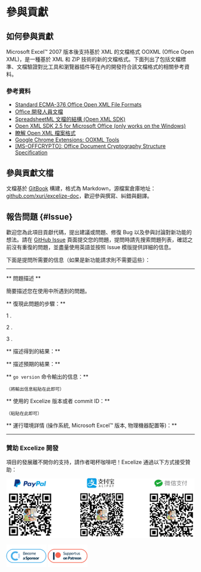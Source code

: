 # 參與貢獻

## 如何參與貢獻

Microsoft Excel&trade; 2007 版本後支持基於 XML 的文檔格式 OOXML (Office Open XML)，是一種基於 XML 和 ZIP 技術的新的文檔格式。下面列出了包括文檔標準、文檔驗證對比工具和瀏覽器插件等在內的開發符合該文檔格式的相關參考資料。

### 參考資料

* [Standard ECMA-376 Office Open XML File Formats](https://www.ecma-international.org/publications-and-standards/standards/ecma-376/)
* [Office 開發人員文檔](https://developer.microsoft.com/zh-cn/office/docs)
* [SpreadsheetML 文檔的結構 (Open XML SDK)](https://docs.microsoft.com/zh-cn/office/open-xml/structure-of-a-spreadsheetml-document)
* [Open XML SDK 2.5 for Microsoft Office (only works on the Windows)](https://www.microsoft.com/en-us/download/details.aspx?id=30425)
* [瞭解 Open XML 檔案格式](https://docs.microsoft.com/zh-cn/office/open-xml/understanding-the-open-xml-file-formats)
* [Google Chrome Extensions: OOXML Tools](https://chrome.google.com/webstore/detail/ooxml-tools/bjmmjfdegplhkefakjkccocjanekbapn)
* [[MS-OFFCRYPTO]: Office Document Cryptography Structure Specification](https://docs.microsoft.com/zh-cn/openspecs/office_file_formats/ms-offcrypto/3c34d72a-1a61-4b52-a893-196f9157f083)

## 參與貢獻文檔

文檔基於 [GitBook](https://github.com/GitbookIO/gitbook) 構建，格式為 Markdown，源檔案倉庫地址：[github.com/xuri/excelize-doc](https://github.com/xuri/excelize-doc)，歡迎參與撰寫、糾錯與翻譯。

## 報告問題 {#Issue}

歡迎您為此項目貢獻代碼，提出建議或問題、修復 Bug 以及參與討論對新功能的想法。請在 [GitHub Issue](https://github.com/xuri/excelize/issues) 頁面提交您的問題，提問時請先搜索問題列表，確認之前沒有重復的問題，並盡量使用英語並按照 Issue 模版提供詳細的信息。

下面是提問所需要的信息（如果是新功能請求則不需要這些）：

---

** 問題描述 **

簡要描述您在使用中所遇到的問題。

** 復現此問題的步驟：**

1 .

2 .

3 .

** 描述得到的結果：**

** 描述預期的結果：**

** `go version` 命令輸出的信息：**

```text
（將輸出信息粘貼在此即可）
```

** 使用的 Excelize 版本或者 commit ID：**

```text
（粘貼在此即可）
```

** 運行環境詳情 (操作系統, Microsoft Excel&trade; 版本, 物理機器配置等)：**

---

### 贊助 Excelize 開發

項目的發展離不開你的支持，請作者喝杯咖啡吧！Excelize 通過以下方式接受贊助：

<a href="https://www.paypal.com/paypalme/xuri" title="贊助 Excelize 開發" target="_blank"><img width="710" src="./images/donate@2x.png" alt="贊助 Excelize 開發"></a>

<a href="https://opencollective.com/excelize" title="成為 Excelize 贊助商" target="_blank"><img height="61" src="../images/opencollective.com@2x.png" alt="成為 Excelize 贊助商"></a> <a href="https://www.patreon.com/xuri" title="在 Patreon 上支持 Excelize" target="_blank"><img height="61" src="../images/patreon.com@2x.png" alt="在 Patreon 上支持 Excelize"></a>
